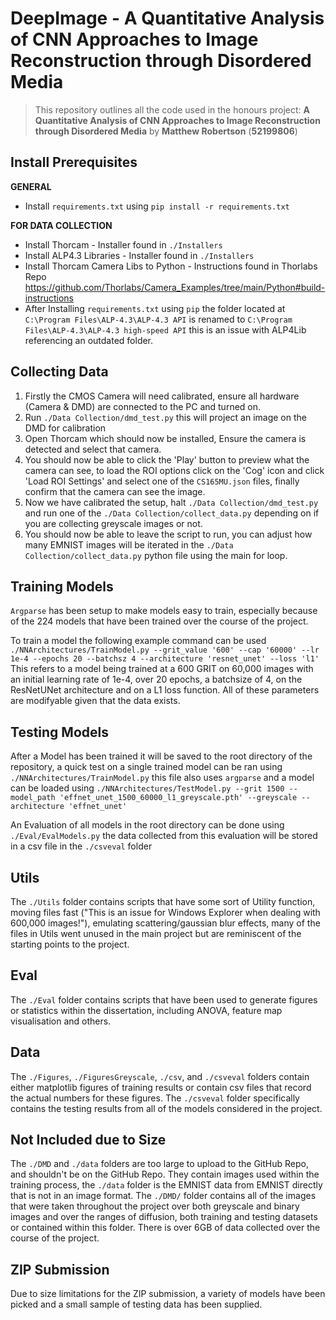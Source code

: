 
# DeepImage - A Quantitative Analysis of CNN Approaches to Image Reconstruction through Disordered Media

> This repository outlines all the code used in the honours project: **A Quantitative Analysis of CNN Approaches to Image Reconstruction through Disordered Media** by **Matthew Robertson** (**52199806**)

## Install Prerequisites
**GENERAL**
* Install `requirements.txt` using `pip install -r requirements.txt`

**FOR DATA COLLECTION**

* Install Thorcam - Installer found in `./Installers`
* Install ALP4.3 Libraries - Installer found in `./Installers`
* Install Thorcam Camera Libs to Python - Instructions found in Thorlabs Repo https://github.com/Thorlabs/Camera_Examples/tree/main/Python#build-instructions
* After Installing `requirements.txt` using `pip` the folder located at `C:\Program Files\ALP-4.3\ALP-4.3 API` is renamed to `C:\Program Files\ALP-4.3\ALP-4.3 high-speed API` this is an issue with ALP4Lib referencing an outdated folder.

## Collecting Data

1. Firstly the CMOS Camera will need calibrated, ensure all hardware (Camera & DMD) are connected to the PC and turned on.
2. Run `./Data Collection/dmd_test.py` this will project an image on the DMD for calibration
3. Open Thorcam which should now be installed, Ensure the camera is detected and select that camera.
4. You should now be able to click the 'Play' button to preview what the camera can see, to load the ROI options click on the 'Cog' icon and click 'Load ROI Settings' and select one of the `CS165MU.json` files, finally confirm that the camera can see the image.
5. Now we have calibrated the setup, halt `./Data Collection/dmd_test.py` and run one of the `./Data Collection/collect_data.py` depending on if you are collecting greyscale images or not.
6. You should now be able to leave the script to run, you can adjust how many EMNIST images will be iterated in the `./Data Collection/collect_data.py` python file using the main for loop.

## Training Models

`Argparse` has been setup to make models easy to train, especially because of the 224 models that have been trained over the course of the project.

To train a model the following example command can be used `./NNArchitectures/TrainModel.py --grit_value '600' --cap '60000' --lr 1e-4 --epochs 20 --batchsz 4 --architecture 'resnet_unet' --loss 'l1'` This refers to a model being trained at a 600 GRIT on 60,000 images with an initial learning rate of 1e-4, over 20 epochs, a batchsize of 4, on the ResNetUNet architecture and on a L1 loss function. All of these parameters are modifyable given that the data exists.

## Testing Models

After a Model has been trained it will be saved to the root directory of the repository, a quick test on a single trained model can be ran using `./NNArchitectures/TrainModel.py` this file also uses `argparse` and a model can be loaded using `./NNArchitectures/TestModel.py --grit 1500 --model_path 'effnet_unet_1500_60000_l1_greyscale.pth' --greyscale --architecture 'effnet_unet'`

An Evaluation of all models in the root directory can be done using `./Eval/EvalModels.py` the data collected from this evaluation will be stored in a csv file in the `./csveval` folder

## Utils

The `./Utils` folder contains scripts that have some sort of Utility function, moving files fast ("This is an issue for Windows Explorer when dealing with 600,000 images!"), emulating scattering/gaussian blur effects, many of the files in Utils went unused in the main project but are reminiscent of the starting points to the project.

## Eval

The `./Eval` folder contains scripts that have been used to generate figures or statistics within the dissertation, including ANOVA, feature map visualisation and others.

## Data

The `./Figures`, `./FiguresGreyscale`, `./csv`, and `./csveval` folders contain either matplotlib figures of training results or contain csv files that record the actual numbers for these figures. The `./csveval` folder specifically contains the testing results from all of the models considered in the project.

## Not Included due to Size

The `./DMD` and `./data` folders are too large to upload to the GitHub Repo, and shouldn't be on the GitHub Repo. They contain images used within the training process, the `./data` folder is the EMNIST data from EMNIST directly that is not in an image format. The `./DMD/` folder contains all of the images that were taken throughout the project over both greyscale and binary images and over the ranges of diffusion, both training and testing datasets or contained within this folder. There is over 6GB of data collected over the course of the project.

## ZIP Submission

Due to size limitations for the ZIP submission, a variety of models have been picked and a small sample of testing data has been supplied.